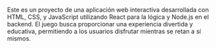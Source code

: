 Este es un proyecto de una aplicación web interactiva desarrollada con HTML, CSS, y JavaScript utilizando React para la lógica y Node.js en el backend. El juego busca proporcionar una experiencia divertida y educativa, permitiendo a los usuarios disfrutar mientras se retan a sí mismos.
